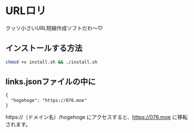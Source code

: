 # URLロリ
クッソ小さいURL短縮作成ソフトだわ〜♡

## インストールする方法
```sh
chmod +x install.sh && ./install.sh
```

## links.jsonファイルの中に
```
{
  "hogehoge": "https://076.moe"
}
```

https://（ドメイン名）/hogehoge にアクセスすると、https://076.moe に移転されます。
